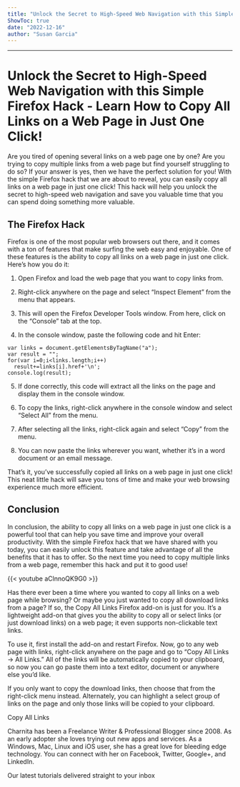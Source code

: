 ```yaml
---
title: "Unlock the Secret to High-Speed Web Navigation with this Simple Firefox Hack - Learn How to Copy All Links on a Web Page in Just One Click!"
ShowToc: true 
date: "2022-12-16"
author: "Susan Garcia"
---
```

*****
# Unlock the Secret to High-Speed Web Navigation with this Simple Firefox Hack - Learn How to Copy All Links on a Web Page in Just One Click!

Are you tired of opening several links on a web page one by one? Are you trying to copy multiple links from a web page but find yourself struggling to do so? If your answer is yes, then we have the perfect solution for you! With the simple Firefox hack that we are about to reveal, you can easily copy all links on a web page in just one click! This hack will help you unlock the secret to high-speed web navigation and save you valuable time that you can spend doing something more valuable.

## The Firefox Hack

Firefox is one of the most popular web browsers out there, and it comes with a ton of features that make surfing the web easy and enjoyable. One of these features is the ability to copy all links on a web page in just one click. Here’s how you do it:

1. Open Firefox and load the web page that you want to copy links from.

2. Right-click anywhere on the page and select “Inspect Element” from the menu that appears.

3. This will open the Firefox Developer Tools window. From here, click on the “Console” tab at the top.

4. In the console window, paste the following code and hit Enter:

```
var links = document.getElementsByTagName("a");
var result = "";
for(var i=0;i<links.length;i++)
  result+=links[i].href+'\n';
console.log(result);
```

5. If done correctly, this code will extract all the links on the page and display them in the console window.

6. To copy the links, right-click anywhere in the console window and select “Select All” from the menu.

7. After selecting all the links, right-click again and select “Copy” from the menu.

8. You can now paste the links wherever you want, whether it’s in a word document or an email message.

That’s it, you’ve successfully copied all links on a web page in just one click! This neat little hack will save you tons of time and make your web browsing experience much more efficient.

## Conclusion

In conclusion, the ability to copy all links on a web page in just one click is a powerful tool that can help you save time and improve your overall productivity. With the simple Firefox hack that we have shared with you today, you can easily unlock this feature and take advantage of all the benefits that it has to offer. So the next time you need to copy multiple links from a web page, remember this hack and put it to good use!

{{< youtube aClnnoQK9G0 >}} 



Has there ever been a time where you wanted to copy all links on a web page while browsing? Or maybe you just wanted to copy all download links from a page? If so, the Copy All Links Firefox add-on is just for you. It’s a lightweight add-on that gives you the ability to copy all or select links (or just download links) on a web page; it even supports non-clickable text links.
 

 
To use it, first install the add-on and restart Firefox. Now, go to any web page with links, right-click anywhere on the page and go to “Copy All Links -> All Links.” All of the links will be automatically copied to your clipboard, so now you can go paste them into a text editor, document or anywhere else you’d like.
 
If you only want to copy the download links, then choose that from the right-click menu instead. Alternately, you can highlight a select group of links on the page and only those links will be copied to your clipboard.
 
Copy All Links
 
Charnita has been a Freelance Writer & Professional Blogger since 2008. As an early adopter she loves trying out new apps and services. As a Windows, Mac, Linux and iOS user, she has a great love for bleeding edge technology. You can connect with her on Facebook, Twitter, Google+, and LinkedIn.
 
Our latest tutorials delivered straight to your inbox




